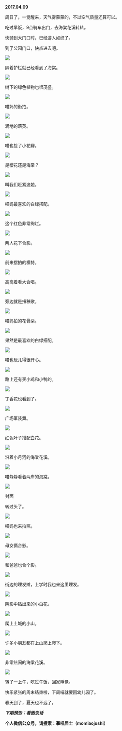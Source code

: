 
          
            
**2017.04.09**

周日了，一觉醒来，天气雾蒙蒙的，不过空气质量还算可以。

吃过早饭，9点骑车出门，去海棠花溪转转。

快骑到大门口时，已经游人如织了。

到了公园门口，快点进去吧。




![](img/51001-d768475eeabe9acb.jpg)




隔着护栏就已经看到了海棠。




![](img/51001-b8b23a7c09892a2e.jpg)




树下的绿色植物也很茂盛。




![](img/51001-88a9817221ee254a.jpg)




喵妈的街拍。




![](img/51001-180901089652ac61.jpg)




满地的落英。




![](img/51001-a7e2458ba912ed9a.jpg)




喵也捡了小花瓣。




![](img/51001-644182ea4db8c029.jpg)




是樱花还是海棠？




![](img/51001-6f6393b93027393b.jpg)




叫我们赶紧追她。




![](img/51001-c2df25019f1586dd.jpg)




喵妈最喜欢的白绿搭配。




![](img/51001-c6b47f56104d2278.jpg)




这个红色非常绚烂。




![](img/51001-5ca2027718fa4cb6.jpg)




两人花下合影。




![](img/51001-b3ac5ab455e2b938.jpg)




前来摆拍的模特。




![](img/51001-288d156599d6ac12.jpg)




高高着看大合唱。




![](img/51001-fbd121a77f1fce2b.jpg)




旁边就是扭秧歌。




![](img/51001-27f90327b2ed8e4f.jpg)




喵妈拍的花骨朵。




![](img/51001-34ef5dccbae76752.jpg)




果然是最喜欢的白绿搭配。




![](img/51001-9ff9e49b0fbd2da9.jpg)




喵也玩儿得很开心。




![](img/51001-37b2f16550bc5b16.jpg)




路上还有买小鸡和小鸭的。




![](img/51001-9f3e173b9df605da.jpg)




丁香花也看到了。




![](img/51001-2cf12101e670e9bd.jpg)




广场军装舞。




![](img/51001-5a7d32ba9258a130.jpg)




红色叶子搭配白花。




![](img/51001-31f2cb6d17b14554.jpg)




沿着小月河的海棠花溪。




![](img/51001-45a6d88993a4a4ee.jpg)




喵静静看着两岸的海棠。




![](img/51001-4a6dbdbd0451dc83.jpg)

封面


转过头了。




![](img/51001-b7379d091bddb5c6.jpg)




喵妈也来拍照。




![](img/51001-74a5a1b31bde3d15.jpg)




母女俩合影。




![](img/51001-2e8080b2293f4db3.jpg)




和爸爸也合个影。




![](img/51001-b057f5322ed5f500.jpg)




街边的理发摊，上学时我也来这里理发。




![](img/51001-9f56ec06b725b381.jpg)




阴影中钻出来的小白花。




![](img/51001-aa5cfd2e2624604a.jpg)




爬上土城的小山。




![](img/51001-7f76a26a855214a5.jpg)




许多小朋友都在上山爬上爬下。




![](img/51001-7960d00b7b1e31cf.jpg)




非常热闹的海棠花溪。




![](img/51001-b19c74bb6475548f.jpg)




转了一上午，吃过午饭，回家睡觉。

快乐紧张的周末结束啦，下周喵就要回幼儿园了。

春天到了，夏天也不远了。


***下期预告：看图说话***


**个人微信公众号，请搜索：摹喵居士（momiaojushi）**

          
        